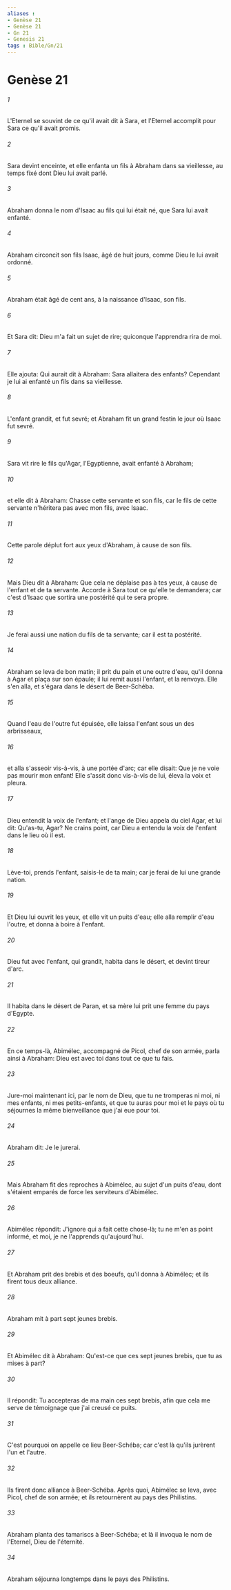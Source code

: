 ```yaml
---
aliases : 
- Genèse 21
- Genèse 21
- Gn 21
- Genesis 21
tags : Bible/Gn/21
---
```


# Genèse 21

###### 1
L'Eternel se souvint de ce qu'il avait dit à Sara, et l'Eternel accomplit pour Sara ce qu'il avait promis.
###### 2
Sara devint enceinte, et elle enfanta un fils à Abraham dans sa vieillesse, au temps fixé dont Dieu lui avait parlé.
###### 3
Abraham donna le nom d'Isaac au fils qui lui était né, que Sara lui avait enfanté.
###### 4
Abraham circoncit son fils Isaac, âgé de huit jours, comme Dieu le lui avait ordonné.
###### 5
Abraham était âgé de cent ans, à la naissance d'Isaac, son fils.
###### 6
Et Sara dit: Dieu m'a fait un sujet de rire; quiconque l'apprendra rira de moi.
###### 7
Elle ajouta: Qui aurait dit à Abraham: Sara allaitera des enfants? Cependant je lui ai enfanté un fils dans sa vieillesse.
###### 8
L'enfant grandit, et fut sevré; et Abraham fit un grand festin le jour où Isaac fut sevré.
###### 9
Sara vit rire le fils qu'Agar, l'Egyptienne, avait enfanté à Abraham;
###### 10
et elle dit à Abraham: Chasse cette servante et son fils, car le fils de cette servante n'héritera pas avec mon fils, avec Isaac.
###### 11
Cette parole déplut fort aux yeux d'Abraham, à cause de son fils.
###### 12
Mais Dieu dit à Abraham: Que cela ne déplaise pas à tes yeux, à cause de l'enfant et de ta servante. Accorde à Sara tout ce qu'elle te demandera; car c'est d'Isaac que sortira une postérité qui te sera propre.
###### 13
Je ferai aussi une nation du fils de ta servante; car il est ta postérité.
###### 14
Abraham se leva de bon matin; il prit du pain et une outre d'eau, qu'il donna à Agar et plaça sur son épaule; il lui remit aussi l'enfant, et la renvoya. Elle s'en alla, et s'égara dans le désert de Beer-Schéba.
###### 15
Quand l'eau de l'outre fut épuisée, elle laissa l'enfant sous un des arbrisseaux,
###### 16
et alla s'asseoir vis-à-vis, à une portée d'arc; car elle disait: Que je ne voie pas mourir mon enfant! Elle s'assit donc vis-à-vis de lui, éleva la voix et pleura.
###### 17
Dieu entendit la voix de l'enfant; et l'ange de Dieu appela du ciel Agar, et lui dit: Qu'as-tu, Agar? Ne crains point, car Dieu a entendu la voix de l'enfant dans le lieu où il est.
###### 18
Lève-toi, prends l'enfant, saisis-le de ta main; car je ferai de lui une grande nation.
###### 19
Et Dieu lui ouvrit les yeux, et elle vit un puits d'eau; elle alla remplir d'eau l'outre, et donna à boire à l'enfant.
###### 20
Dieu fut avec l'enfant, qui grandit, habita dans le désert, et devint tireur d'arc.
###### 21
Il habita dans le désert de Paran, et sa mère lui prit une femme du pays d'Egypte.
###### 22
En ce temps-là, Abimélec, accompagné de Picol, chef de son armée, parla ainsi à Abraham: Dieu est avec toi dans tout ce que tu fais.
###### 23
Jure-moi maintenant ici, par le nom de Dieu, que tu ne tromperas ni moi, ni mes enfants, ni mes petits-enfants, et que tu auras pour moi et le pays où tu séjournes la même bienveillance que j'ai eue pour toi.
###### 24
Abraham dit: Je le jurerai.
###### 25
Mais Abraham fit des reproches à Abimélec, au sujet d'un puits d'eau, dont s'étaient emparés de force les serviteurs d'Abimélec.
###### 26
Abimélec répondit: J'ignore qui a fait cette chose-là; tu ne m'en as point informé, et moi, je ne l'apprends qu'aujourd'hui.
###### 27
Et Abraham prit des brebis et des boeufs, qu'il donna à Abimélec; et ils firent tous deux alliance.
###### 28
Abraham mit à part sept jeunes brebis.
###### 29
Et Abimélec dit à Abraham: Qu'est-ce que ces sept jeunes brebis, que tu as mises à part?
###### 30
Il répondit: Tu accepteras de ma main ces sept brebis, afin que cela me serve de témoignage que j'ai creusé ce puits.
###### 31
C'est pourquoi on appelle ce lieu Beer-Schéba; car c'est là qu'ils jurèrent l'un et l'autre.
###### 32
Ils firent donc alliance à Beer-Schéba. Après quoi, Abimélec se leva, avec Picol, chef de son armée; et ils retournèrent au pays des Philistins.
###### 33
Abraham planta des tamariscs à Beer-Schéba; et là il invoqua le nom de l'Eternel, Dieu de l'éternité.
###### 34
Abraham séjourna longtemps dans le pays des Philistins.

